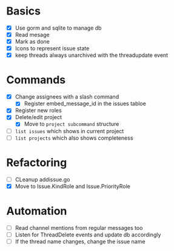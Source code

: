 # Basics

- [x] Use gorm and sqlite to manage db
- [x] Read mesage
- [x] Mark as done
- [x] Icons to represent issue state
- [x] keep threads always unarchived with the threadupdate event

# Commands

- [x] Change assignees with a slash command
  - [x] Register embed_message_id in the issues tabloe
- [x] Register new roles
- [x] Delete/edit project
  - [x] Move to `project subcommand` structure
- [ ] `list issues` which shows in current project
- [ ] `list projects` which also shows completeness

# Refactoring

- [ ] CLeanup addissue.go
- [x] Move to Issue.KindRole and Issue.PriorityRole

# Automation

- [ ] Read channel mentions from regular messages too
- [ ] Listen for ThreadDelete events and update db accordingly
- [ ] If the thread name changes, change the issue name

